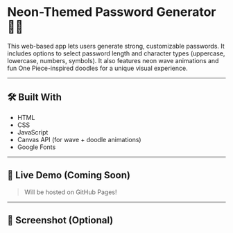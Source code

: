 # Neon-Themed Password Generator 🔐🌊

This web-based app lets users generate strong, customizable passwords. It includes options to select password length and character types (uppercase, lowercase, numbers, symbols). It also features neon wave animations and fun One Piece-inspired doodles for a unique visual experience.

---

## 🛠️ Built With
- HTML
- CSS
- JavaScript
- Canvas API (for wave + doodle animations)
- Google Fonts

---

## 🚀 Live Demo (Coming Soon)
> Will be hosted on GitHub Pages!

---

## 📸 Screenshot (Optional)
